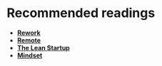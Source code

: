 # Recommended readings

* [__Rework__](http://37signals.com/rework/)
* [__Remote__](http://37signals.com/remote/)
* [__The Lean Startup__](http://theleanstartup.com/book)
* [__Mindset__](http://mindsetonline.com/)
